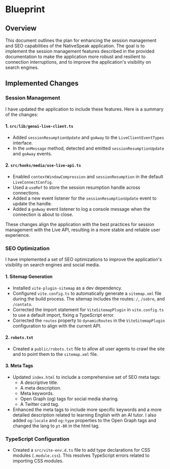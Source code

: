 # Blueprint

## Overview

This document outlines the plan for enhancing the session management and SEO capabilities of the NativeSpeak application. The goal is to implement the session management features described in the provided documentation to make the application more robust and resilient to connection interruptions, and to improve the application's visibility on search engines.

## Implemented Changes

### Session Management

I have updated the application to include these features. Here is a summary of the changes:

#### 1. `src/lib/genai-live-client.ts`

*   Added `sessionResumptionUpdate` and `goAway` to the `LiveClientEventTypes` interface.
*   In the `onMessage` method, detected and emitted `sessionResumptionUpdate` and `goAway` events.

#### 2. `src/hooks/media/use-live-api.ts`

*   Enabled `contextWindowCompression` and `sessionResumption` in the default `LiveConnectConfig`.
*   Used a `useRef` to store the session resumption handle across connections.
*   Added a new event listener for the `sessionResumptionUpdate` event to update the handle.
*   Added a `goAway` event listener to log a console message when the connection is about to close.

These changes align the application with the best practices for session management with the Live API, resulting in a more stable and reliable user experience.

### SEO Optimization

I have implemented a set of SEO optimizations to improve the application's visibility on search engines and social media.

#### 1. Sitemap Generation

*   Installed `vite-plugin-sitemap` as a dev dependency.
*   Configured `vite.config.ts` to automatically generate a `sitemap.xml` file during the build process. The sitemap includes the routes: `/`, `/sobre`, and `/contato`.
*   Corrected the import statement for `ViteSitemapPlugin` in `vite.config.ts` to use a default import, fixing a TypeScript error.
*   Corrected the `routes` property to `dynamicRoutes` in the `ViteSitemapPlugin` configuration to align with the current API.

#### 2. `robots.txt`

*   Created a `public/robots.txt` file to allow all user agents to crawl the site and to point them to the `sitemap.xml` file.

#### 3. Meta Tags

*   Updated `index.html` to include a comprehensive set of SEO meta tags:
    *   A descriptive title.
    *   A meta description.
    *   Meta keywords.
    *   Open Graph (og) tags for social media sharing.
    *   A Twitter card tag.
*   Enhanced the meta tags to include more specific keywords and a more detailed description related to learning English with an AI tutor. I also added `og:locale` and `og:type` properties to the Open Graph tags and changed the lang to `pt-BR` in the html tag.

### TypeScript Configuration

*   Created a `src/vite-env.d.ts` file to add type declarations for CSS modules (`.module.css`). This resolves TypeScript errors related to importing CSS modules.
